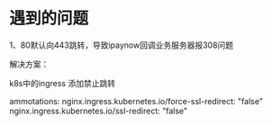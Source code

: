 # 遇到的问题

1、80默认向443跳转，导致ipaynow回调业务服务器报308问题

解决方案：

k8s中的ingress 添加禁止跳转

ammotations:
    nginx.ingress.kubernetes.io/force-ssl-redirect: "false"
    nginx.ingress.kubernetes.io/ssl-redirect: "false"